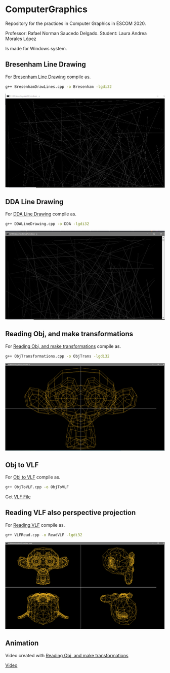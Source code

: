 # ComputerGraphics

Repository for the practices in Computer Graphics in ESCOM 2020.

Professor: Rafael Norman Saucedo Delgado.
Student: Laura Andrea Morales López

Is made for Windows system.

## Bresenham Line Drawing
For [Bresenham Line Drawing](https://github.com/Lalaandrea/ComputerGraphics/blob/main/Computer%20graphics/LineDrawing/BresenhamDrawLines.cpp) compile as.

```bash
g++ BresenhamDrawLines.cpp -o Bresenham -lgdi32
```
![Screenshot](Bresenham.PNG)

## DDA Line Drawing
For [DDA Line Drawing](https://github.com/Lalaandrea/ComputerGraphics/blob/main/Computer%20graphics/LineDrawing/DDALineDrawing.cpp) compile as.
```bash
g++ DDALineDrawing.cpp -o DDA -lgdi32
```
![Screenshot](DDA.PNG)

## Reading Obj, and make transformations
For [Reading Obj, and make transformations](https://github.com/Lalaandrea/ComputerGraphics/blob/main/Computer%20graphics/ObjAndTransformations/ObjTransformations.cpp) compile as.
```bash
g++ ObjTransformations.cpp -o ObjTrans -lgdi32
```
![Screenshot](ObjTransfrom.PNG)

## Obj to VLF
For [Obj to VLF](https://github.com/Lalaandrea/ComputerGraphics/blob/main/Computer%20graphics/VLF/ObjToVLF.cpp) compile as.
```bash
g++ ObjToVLF.cpp -o ObjToVLF
```
Get [VLF File](https://github.com/Lalaandrea/ComputerGraphics/blob/main/Computer%20graphics/VLF/mono.vlf)

## Reading VLF also perspective projection
For [Reading VLF](https://github.com/Lalaandrea/ComputerGraphics/blob/main/Computer%20graphics/VLF/VLFRead.cpp) compile as.
```bash
g++ VLFRead.cpp -o ReadVLF -lgdi32
```
![Screenshot](VLF.PNG)

## Animation

Video created with [Reading Obj, and make transformations](https://github.com/Lalaandrea/ComputerGraphics/blob/main/Computer%20graphics/ObjAndTransformations/ObjTransformations.cpp) 

[Video](https://github.com/Lalaandrea/ComputerGraphics/blob/main/Computer%20graphics/video.rar)


